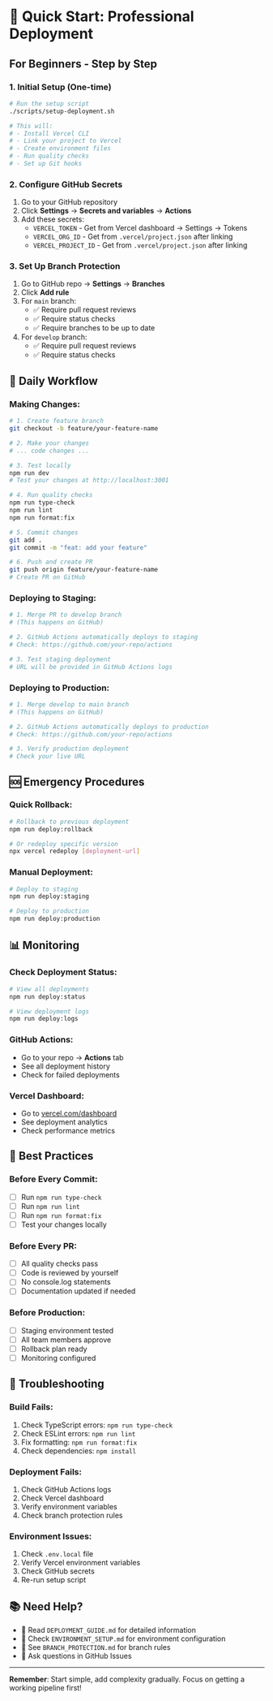 # 🚀 Quick Start: Professional Deployment

## For Beginners - Step by Step

### **1. Initial Setup (One-time)**

```bash
# Run the setup script
./scripts/setup-deployment.sh

# This will:
# - Install Vercel CLI
# - Link your project to Vercel
# - Create environment files
# - Run quality checks
# - Set up Git hooks
```

### **2. Configure GitHub Secrets**

1. Go to your GitHub repository
2. Click **Settings** → **Secrets and variables** → **Actions**
3. Add these secrets:
   - `VERCEL_TOKEN` - Get from Vercel dashboard → Settings → Tokens
   - `VERCEL_ORG_ID` - Get from `.vercel/project.json` after linking
   - `VERCEL_PROJECT_ID` - Get from `.vercel/project.json` after linking

### **3. Set Up Branch Protection**

1. Go to GitHub repo → **Settings** → **Branches**
2. Click **Add rule**
3. For `main` branch:
   - ✅ Require pull request reviews
   - ✅ Require status checks
   - ✅ Require branches to be up to date
4. For `develop` branch:
   - ✅ Require pull request reviews
   - ✅ Require status checks

## 🔄 Daily Workflow

### **Making Changes:**

```bash
# 1. Create feature branch
git checkout -b feature/your-feature-name

# 2. Make your changes
# ... code changes ...

# 3. Test locally
npm run dev
# Test your changes at http://localhost:3001

# 4. Run quality checks
npm run type-check
npm run lint
npm run format:fix

# 5. Commit changes
git add .
git commit -m "feat: add your feature"

# 6. Push and create PR
git push origin feature/your-feature-name
# Create PR on GitHub
```

### **Deploying to Staging:**

```bash
# 1. Merge PR to develop branch
# (This happens on GitHub)

# 2. GitHub Actions automatically deploys to staging
# Check: https://github.com/your-repo/actions

# 3. Test staging deployment
# URL will be provided in GitHub Actions logs
```

### **Deploying to Production:**

```bash
# 1. Merge develop to main branch
# (This happens on GitHub)

# 2. GitHub Actions automatically deploys to production
# Check: https://github.com/your-repo/actions

# 3. Verify production deployment
# Check your live URL
```

## 🆘 Emergency Procedures

### **Quick Rollback:**
```bash
# Rollback to previous deployment
npm run deploy:rollback

# Or redeploy specific version
npx vercel redeploy [deployment-url]
```

### **Manual Deployment:**
```bash
# Deploy to staging
npm run deploy:staging

# Deploy to production
npm run deploy:production
```

## 📊 Monitoring

### **Check Deployment Status:**
```bash
# View all deployments
npm run deploy:status

# View deployment logs
npm run deploy:logs
```

### **GitHub Actions:**
- Go to your repo → **Actions** tab
- See all deployment history
- Check for failed deployments

### **Vercel Dashboard:**
- Go to [vercel.com/dashboard](https://vercel.com/dashboard)
- See deployment analytics
- Check performance metrics

## 🎯 Best Practices

### **Before Every Commit:**
- [ ] Run `npm run type-check`
- [ ] Run `npm run lint`
- [ ] Run `npm run format:fix`
- [ ] Test your changes locally

### **Before Every PR:**
- [ ] All quality checks pass
- [ ] Code is reviewed by yourself
- [ ] No console.log statements
- [ ] Documentation updated if needed

### **Before Production:**
- [ ] Staging environment tested
- [ ] All team members approve
- [ ] Rollback plan ready
- [ ] Monitoring configured

## 🔧 Troubleshooting

### **Build Fails:**
1. Check TypeScript errors: `npm run type-check`
2. Check ESLint errors: `npm run lint`
3. Fix formatting: `npm run format:fix`
4. Check dependencies: `npm install`

### **Deployment Fails:**
1. Check GitHub Actions logs
2. Check Vercel dashboard
3. Verify environment variables
4. Check branch protection rules

### **Environment Issues:**
1. Check `.env.local` file
2. Verify Vercel environment variables
3. Check GitHub secrets
4. Re-run setup script

## 📚 Need Help?

- 📖 Read `DEPLOYMENT_GUIDE.md` for detailed information
- 🔧 Check `ENVIRONMENT_SETUP.md` for environment configuration
- 🌿 See `BRANCH_PROTECTION.md` for branch rules
- 💬 Ask questions in GitHub Issues

---

**Remember**: Start simple, add complexity gradually. Focus on getting a working pipeline first!
